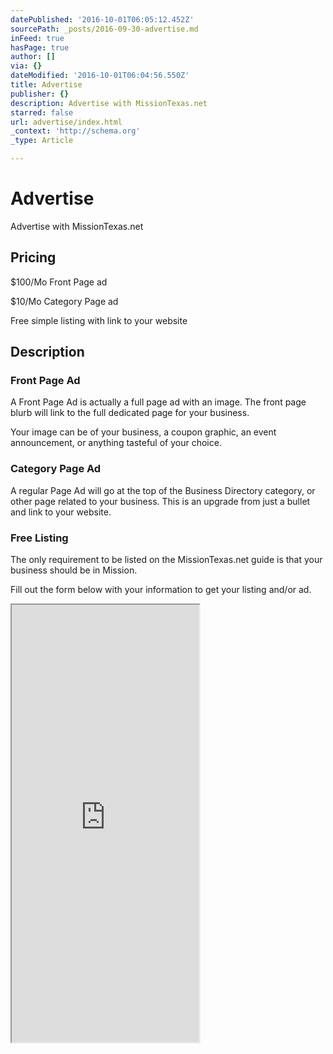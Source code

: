 ```yaml
---
datePublished: '2016-10-01T06:05:12.452Z'
sourcePath: _posts/2016-09-30-advertise.md
inFeed: true
hasPage: true
author: []
via: {}
dateModified: '2016-10-01T06:04:56.550Z'
title: Advertise
publisher: {}
description: Advertise with MissionTexas.net
starred: false
url: advertise/index.html
_context: 'http://schema.org'
_type: Article

---
```

# Advertise

Advertise with MissionTexas.net

## Pricing

$100/Mo Front Page ad

$10/Mo Category Page ad

Free simple listing with link to your website

## Description

### Front Page Ad

A Front Page Ad is actually a full page ad with an image. The front page blurb will link to the full dedicated page for your business. 

Your image can be of your business, a coupon graphic, an event announcement, or anything tasteful of your choice. 

### Category Page Ad

A regular Page Ad will go at the top of the Business Directory category, or other page related to your business. This is an upgrade from just a bullet and link to your website. 

### Free Listing

The only requirement to be listed on the MissionTexas.net guide is that your business should be in Mission. 

Fill out the form below with your information to get your listing and/or ad.

<iframe src="https://the-grid.github.io/ed-userhtml/?g=eJwlzk0KwyAQQOGrhDlA1CRNkxJTaOkBCr2AjmN1IYoO9Pr9W368zduiryZR94qOgwYlpYQuUHwG1nD84tdtro6qho9bRQ2BubSTEKaUviVTuQUi7jEnYYXPNZ1v98v1oYfRL4dxVY5wnhD9ujjpcSA3T8pbK2HfxP9gfwMSCywd" height="700" style=""></iframe>